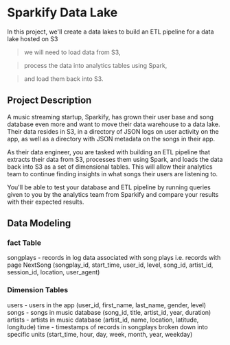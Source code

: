 # Sparkify Data Lake
In this project, we'll create a data lakes to build an ETL pipeline for a data lake hosted on S3  
> we will need to load data from S3,

> process the data into analytics tables using Spark,

> and load them back into S3. 
 
## Project Description
A music streaming startup, Sparkify, has grown their user base and song database even more and want to move their data warehouse to a data lake. Their data resides in S3, in a directory of JSON logs on user activity on the app, as well as a directory with JSON metadata on the songs in their app.

As their data engineer, you are tasked with building an ETL pipeline that extracts their data from S3, processes them using Spark, and loads the data back into S3 as a set of dimensional tables. This will allow their analytics team to continue finding insights in what songs their users are listening to.

You'll be able to test your database and ETL pipeline by running queries given to you by the analytics team from Sparkify and compare your results with their expected results.




## Data Modeling 

### fact Table

songplays - records in log data associated with song plays i.e. records with page NextSong
        (songplay_id, start_time, user_id, level, song_id, artist_id, session_id, location, user_agent)

### Dimension Tables

users - users in the app
        (user_id, first_name, last_name, gender, level)
songs - songs in music database
        (song_id, title, artist_id, year, duration)
artists - artists in music database
        (artist_id, name, location, latitude, longitude)
time - timestamps of records in songplays broken down into specific units
        (start_time, hour, day, week, month, year, weekday)
        
